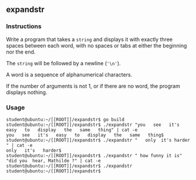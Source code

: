 ## expandstr

### Instructions

Write a program that takes a `string` and displays it with exactly three spaces between each word, with no spaces or tabs at either the beginning nor the end.

The `string` will be followed by a newline (`'\n'`).

A word is a sequence of alphanumerical characters.

If the number of arguments is not 1, or if there are no word, the program displays nothing.

### Usage

```console
student@ubuntu:~/[[ROOT]]/expandstr$ go build
student@ubuntu:~/[[ROOT]]/expandstr$ ./expandstr "you   see   it's   easy   to   display   the   same   thing" | cat -e
you   see   it's   easy   to   display   the   same   thing$
student@ubuntu:~/[[ROOT]]/expandstr$ ./expandstr "   only  it's harder   " | cat -e
only   it's   harder$
student@ubuntu:~/[[ROOT]]/expandstr$ ./expandstr " how funny it is" "did you  hear, Mathilde ?" | cat -e
student@ubuntu:~/[[ROOT]]/expandstr$ ./expandstr
student@ubuntu:~/[[ROOT]]/expandstr$
```
